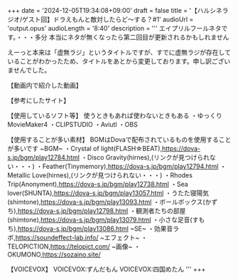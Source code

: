 +++
date = '2024-12-05T19:34:08+09:00'
draft = false
title = '【ハルシネラジオ/ゲスト回】ドラえもんと敵対したらど～する？#1'
audioUrl = 'output.opus'
audioLength = '8:40'
description = '''
エイプリルフールネタです。・・・多分
本当にネタが無くなったら第二回目が更新されるかもしれません

えーっと本来は「虚無ラジ」というタイトルですが、すでに虚無ラジが存在していることがわかったため、タイトルをあとから変更しております。申し訳ございませんでした。


【動画内で紹介した動画】


【参考にしたサイト】


【使用しているソフト等】
使うときもあれば使わないときもある
・ゆっくりMovieMaker4
・CLIPSTUDIO
・Aviutl
・OBS

【使用することが多い素材】
BGMはDovaで配布されているものを使用することが多いです
~BGM~
・Crystal of light(FLASH☆BEAT),https://dova-s.jp/bgm/play12784.html 
・Disco Gravity(hirnes),(リンクが見つけられない・・・)
・Feather(Tinymemory),https://dova-s.jp/bgm/play12794.html
・Metallic Love(hirnes),(リンクが見つけられない・・・)
・Rhodes Trip(Anonyment),https://dova-s.jp/bgm/play12738.html
・Sea lover(SHUNTA),https://dova-s.jp/bgm/play13057.html
・うたた寝陽気(shimtone),https://dova-s.jp/bgm/play13093.html
・ボールボックス(かずち),https://dova-s.jp/bgm/play12798.html
・観測者たちの部屋(shimtone),https://dova-s.jp/bgm/play13079.html
・小さな足音(すもち),https://dova-s.jp/bgm/play13086.html
~SE~
・効果音ラボ,https://soundeffect-lab.info/
~エフェクト~
・TELOPICTION,https://telopict.com/
~画像~
・OKUMONO,https://sozaino.site/

【VOICEVOX】
VOICEVOX:ずんだもん
VOICEVOX:四国めたん
'''
+++


